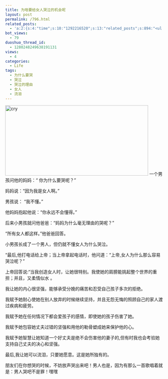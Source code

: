 ```yaml
---
title: 为啥要给女人哭泣的机会呢
layout: post
permalink: /796.html
related_posts:
  - 'a:2:{s:4:"time";s:10:"1292216520";s:13:"related_posts";s:894:"<ul class="related_post"><li><a href="http://blog.80aj.com/2009/11/26/%e4%bb%96%e6%98%af%e4%b8%aa%e6%b7%b7%e8%9b%8b/" title="他是个混蛋?">他是个混蛋?</a></li><li><a href="http://blog.80aj.com/2009/11/23/%e6%8a%8a%e5%a5%b9%e5%bd%93%e5%a5%b3%e7%8e%8b%e5%b0%b1%e5%af%b9%e4%ba%86/" title="把她当女王就对了">把她当女王就对了</a></li><li><a href="http://blog.80aj.com/2009/11/22/%e9%ab%98%e8%b7%9f%e9%9e%8b%e7%9a%84%e8%af%b1%e6%83%91/" title="高跟鞋的诱惑">高跟鞋的诱惑</a></li><li><a href="http://blog.80aj.com/2009/10/24/091024-%e7%94%b7%e4%ba%ba%e4%b8%8e%e5%a5%b3%e4%ba%ba%e4%b9%8b%e9%97%b4%e7%9a%84%e5%8c%ba%e5%88%ab/" title="091024 男人与女人之间的区别">091024 男人与女人之间的区别</a></li><li><a href="http://blog.80aj.com/2009/10/21/091021-house-and-woman/" title="091021 house and woman">091021 house and woman</a></li></ul>";}'
bot_views:
  - 79
duoshuo_thread_id:
  - 1280248249638191131
views:
  - 4
categories:
  - Life
tags:
  - 为什么要哭
  - 哭泣
  - 哭泣的理由
  - 女人
  - 流泪
---
```

<img src="http://www.80aj.com/wp-content/uploads/2009/11/cry.jpg" alt="cry" title="cry" width="457" height="224" class="aligncenter size-full wp-image-690" />  
一个男孩问他的妈妈：“ 你为什么要哭呢？”

妈妈说：“因为我是女人啊。”

男孩说： “我不懂。”

他妈妈抱起他说：“你永远不会懂得。”

后来小男孩就问他爸爸：“妈妈为什么毫无理由的哭呢？”

“所有女人都这样。”他爸爸回答。

小男孩长成了一个男人，但仍就不懂女人为什么哭泣。

“最后,他打电话给上帝；当上帝拿起电话时，他问道：“上帝,女人为什么那么容易哭泣呢？”

上帝回答说:“当我创造女人时，让她很特别。我使她的肩膀能挑起整个世界的重担；并且，又柔情似水 。

我让她的内心很坚强，能够承受分娩的痛苦和忍受自己孩子多次的拒绝。

我赋予她耐心使她在别人放弃的时候继续坚持，并且无怨无悔的照顾自己的家人渡过疾病和疲劳。

我赋予她在任何情况下都会爱孩子的感情，即使她的孩子伤害了她。

我赋予她包容她丈夫过错的坚强和用他的勒骨塑成她来保护他的心。

我赋予她智慧让她知道一个好丈夫是绝不会伤害他的妻子的,但有时我也会考验她支持自己丈夫的决心和坚强。

最后,我让她可以流泪，只要她愿意。这是她所独有的。

朋友们在你想哭的时候，不妨放声哭出来吧！男人也是，因为有那么一首歌唱着就是：男人哭吧不是罪！嘿嘿